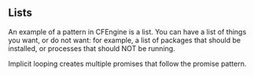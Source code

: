 ## Lists

An example of a pattern in CFEngine is a list.  You can have a list of things you want, or do not want: for example, a list of packages that should be installed, or processes that should NOT be running.

Implicit looping creates multiple promises that follow the promise pattern.
